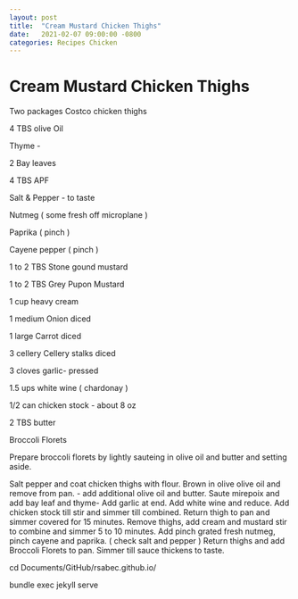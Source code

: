 ```yaml
---
layout: post
title:  "Cream Mustard Chicken Thighs"
date:   2021-02-07 09:00:00 -0800
categories: Recipes Chicken  
---
```


# Cream Mustard Chicken Thighs 

Two packages Costco chicken thighs

4 TBS olive Oil

Thyme - 

2 Bay leaves

4 TBS APF

Salt & Pepper - to taste

Nutmeg ( some fresh off microplane  )

Paprika ( pinch )

Cayene pepper ( pinch )

1 to 2 TBS Stone gound mustard

1 to 2 TBS Grey Pupon Mustard

1 cup heavy cream

1 medium Onion diced

1 large Carrot diced

3 cellery Cellery stalks diced

3 cloves garlic- pressed

1.5 ups white wine ( chardonay )

1/2 can chicken stock - about 8 oz

2 TBS butter

Broccoli Florets 

Prepare broccoli florets by lightly sauteing in olive oil and butter and setting aside.

Salt pepper and coat chicken thighs with flour.  Brown in olive olive oil and remove from pan.   - add additional olive oil and butter. Saute mirepoix and add bay leaf and thyme- Add garlic at end.  Add white wine and reduce.  Add chicken stock till stir and simmer till combined.  Return thigh to pan and simmer covered for 15 minutes.  Remove thighs, add cream and mustard stir to combine and simmer 5 to 10 minutes. Add pinch grated fresh nutmeg, pinch cayene and paprika. ( check salt and pepper ) Return thighs and add Broccoli Florets to pan.  Simmer till sauce thickens to taste.

cd Documents/GitHub/rsabec.github.io/

bundle exec jekyll serve


[github-pages]: https://pages.github.com/
[jekyll-gh]:   https://github.com/jekyll/jekyll
